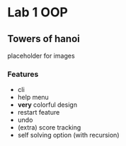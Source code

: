 # Lab 1 OOP

## Towers of hanoi

placeholder for images

### Features
- cli
- help menu
- **very** colorful design
- restart feature
- undo
- (extra) score tracking
- self solving option (with recursion)